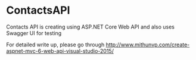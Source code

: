 # ContactsAPI
Contacts API is creating using ASP.NET Core Web API and also uses Swagger UI for testing

For detailed write up, please go through http://www.mithunvp.com/create-aspnet-mvc-6-web-api-visual-studio-2015/
